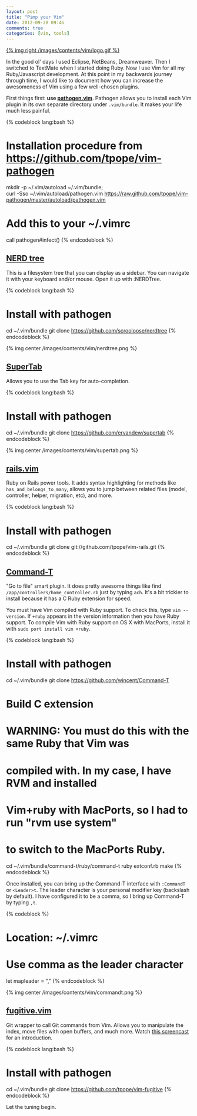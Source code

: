 ```yaml
---
layout: post
title: "Pimp your Vim"
date: 2012-09-28 09:46
comments: true
categories: [vim, tools]
---
```


[{% img right /images/contents/vim/logo.gif %}](http://www.vim.org)

In the good ol' days I used Eclipse, NetBeans, Dreamweaver. Then I switched to TextMate when I started doing Ruby. Now I use Vim for all my Ruby/Javascript development. At this point in my backwards journey through time, I would like to document how you can increase the awesomeness of Vim using a few well-chosen plugins.

<!--more-->

First things first: **use [pathogen.vim](https://github.com/tpope/vim-pathogen)**. Pathogen allows you to install each Vim plugin in its own separate directory under `.vim/bundle`. It makes your life much less painful.

{% codeblock lang:bash %}
# Installation procedure from https://github.com/tpope/vim-pathogen
mkdir -p ~/.vim/autoload ~/.vim/bundle; \
curl -Sso ~/.vim/autoload/pathogen.vim https://raw.github.com/tpope/vim-pathogen/master/autoload/pathogen.vim
 
# Add this to your ~/.vimrc
call pathogen#infect()
{% endcodeblock %}

## [NERD tree](https://github.com/scrooloose/nerdtree)

This is a filesystem tree that you can display as a sidebar. You can navigate it with your keyboard and/or mouse. Open it up with :NERDTree.

{% codeblock lang:bash %}
# Install with pathogen
cd ~/.vim/bundle
git clone https://github.com/scrooloose/nerdtree
{% endcodeblock %}

{% img center /images/contents/vim/nerdtree.png %}

## [SuperTab](https://github.com/ervandew/supertab)

Allows you to use the Tab key for auto-completion.

{% codeblock lang:bash %}
# Install with pathogen
cd ~/.vim/bundle
git clone https://github.com/ervandew/supertab
{% endcodeblock %}

{% img center /images/contents/vim/supertab.png %}

## [rails.vim](https://github.com/tpope/vim-rails)

Ruby on Rails power tools. It adds syntax highlighting for methods like `has_and_belongs_to_many`, allows you to jump between related files (model, controller, helper, migration, etc), and more.

{% codeblock lang:bash %}
# Install with pathogen
cd ~/.vim/bundle
git clone git://github.com/tpope/vim-rails.git
{% endcodeblock %}

## [Command-T](https://github.com/wincent/Command-T)

"Go to file" smart plugin. It does pretty awesome things like find `/app/controllers/home_controller.rb` just by typing `ach`. It's a bit trickier to install because it has a C Ruby extension for speed.

You must have Vim compiled with Ruby support. To check this, type `vim --version`. If `+ruby` appears in the version information then you have Ruby support. To compile Vim with Ruby support on OS X with MacPorts, install it with `sudo port install vim +ruby`.

{% codeblock lang:bash %}
# Install with pathogen
cd ~/.vim/bundle
git clone https://github.com/wincent/Command-T
 
# Build C extension
# WARNING: You must do this with the same Ruby that Vim was
#          compiled with. In my case, I have RVM and installed
#          Vim+ruby with MacPorts, so I had to run "rvm use system"
#          to switch to the MacPorts Ruby.
cd ~/.vim/bundle/command-t/ruby/command-t
ruby extconf.rb
make
{% endcodeblock %}

Once installed, you can bring up the Command-T interface with `:CommandT` or `<Leader>t`. The leader character is your personal modifier key (backslash by default). I have configured it to be a comma, so I bring up Command-T by typing `,t`.

{% codeblock %}
# Location: ~/.vimrc
 
# Use comma as the leader character
let mapleader = ","
{% endcodeblock %}

{% img center /images/contents/vim/commandt.png %}

## [fugitive.vim](https://github.com/tpope/vim-fugitive)

Git wrapper to call Git commands from Vim. Allows you to manipulate the index, move files with open buffers, and much more. Watch [this screencast](http://vimcasts.org/episodes/fugitive-vim---a-complement-to-command-line-git/) for an introduction.

{% codeblock lang:bash %}
# Install with pathogen
cd ~/.vim/bundle
git clone https://github.com/tpope/vim-fugitive
{% endcodeblock %}

Let the tuning begin.
